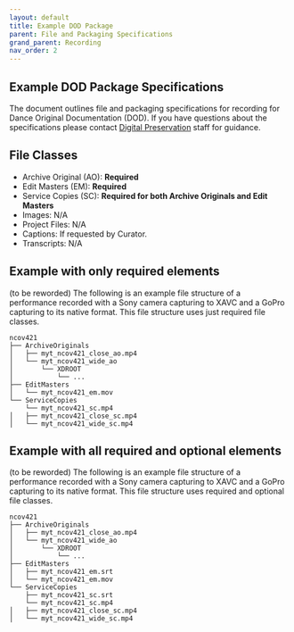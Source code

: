 ```yaml
---
layout: default
title: Example DOD Package
parent: File and Packaging Specifications
grand_parent: Recording
nav_order: 2
---
```


## Example DOD Package Specifications
The document outlines file and packaging specifications for recording for Dance Original Documentation (DOD). If you have questions about the specifications please contact [Digital Preservation](mailto:digitalarchives@nypl.org) staff for guidance.

## File Classes

* Archive Original (AO): **Required**
* Edit Masters (EM): **Required**
* Service Copies (SC): **Required for both Archive Originals and Edit Masters** 
* Images: N/A
* Project Files: N/A
* Captions: If requested by Curator. 
* Transcripts: N/A

## Example with only required elements

(to be reworded)
The following is an example file structure of a performance recorded with a Sony camera capturing to XAVC and a GoPro capturing to its native format. This file structure uses just required file classes. 

```
ncov421
├── ArchiveOriginals
│   ├── myt_ncov421_close_ao.mp4
│   └── myt_ncov421_wide_ao
│       └── XDROOT
│           └── ...   
├── EditMasters
│   └── myt_ncov421_em.mov
└── ServiceCopies
    └── myt_ncov421_sc.mp4
│   ├── myt_ncov421_close_sc.mp4
│   └── myt_ncov421_wide_sc.mp4    
```


## Example with all required and optional elements

(to be reworded)
The following is an example file structure of a performance recorded with a Sony camera capturing to XAVC and a GoPro capturing to its native format. This file structure uses required and optional file classes.  

```
ncov421
├── ArchiveOriginals
│   ├── myt_ncov421_close_ao.mp4
│   └── myt_ncov421_wide_ao
│       └── XDROOT
│           └── ...   
├── EditMasters
│   ├── myt_ncov421_em.srt
│   └── myt_ncov421_em.mov
└── ServiceCopies
    ├── myt_ncov421_sc.srt
    └── myt_ncov421_sc.mp4
│   ├── myt_ncov421_close_sc.mp4
│   └── myt_ncov421_wide_sc.mp4      

```